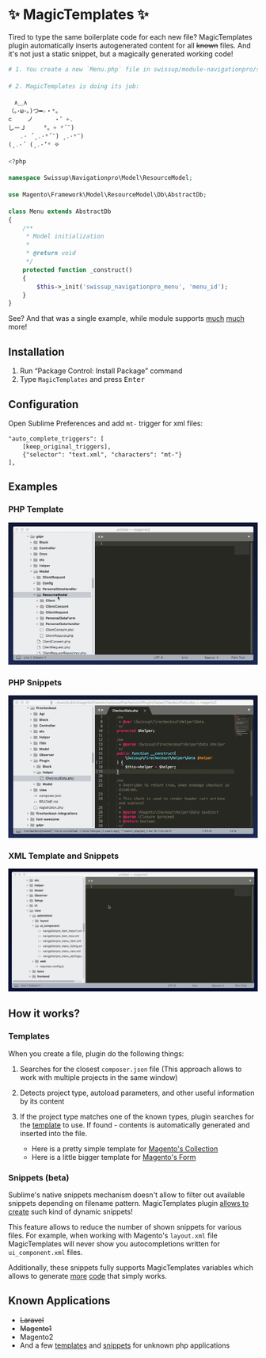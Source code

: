 # ✨ MagicTemplates ✨

Tired to type the same boilerplate code for each new file? MagicTemplates plugin
automatically inserts autogenerated content for all ~~known~~ files. And it's
not just a static snippet, but a magically generated working code!

```php
# 1. You create a new `Menu.php` file in swissup/module-navigationpro/src/Model/ResourceModel/

# 2. MagicTemplates is doing its job:

　∧＿∧
（｡･ω･｡)つ━☆・*。
⊂　　 ノ 　　　・゜+.
しーＪ　　　°。+ *´¨)
　　.· ´¸.·*´¨) ¸.·*¨)
(¸.·´ (¸.·’* ⛧

<?php

namespace Swissup\Navigationpro\Model\ResourceModel;

use Magento\Framework\Model\ResourceModel\Db\AbstractDb;

class Menu extends AbstractDb
{
    /**
     * Model initialization
     *
     * @return void
     */
    protected function _construct()
    {
        $this->_init('swissup_navigationpro_menu', 'menu_id');
    }
}
```

See? And that was a single example, while module supports [much](#templates)
[much](#snippets-beta) more!

## Installation

 1. Run “Package Control: Install Package” command
 2. Type `MagicTemplates` and press <kbd>Enter</kbd>

## Configuration

Open Sublime Preferences and add `mt-` trigger for xml files:

```
"auto_complete_triggers": [
    [keep_original_triggers],
    {"selector": "text.xml", "characters": "mt-"}
],
```

## Examples

### PHP Template

![Template for Magento2 resource model](docs/assets/images/php-template.gif)

### PHP Snippets

![Template and snippets for Magento2 plugin](docs/assets/images/php-snippets.gif)

### XML Template and Snippets

![Template and snippets for Magento2 form ui_component](docs/assets/images/xml-template-and-snippets.gif)

## How it works?

### Templates

When you create a file, plugin do the following things:

 1. Searches for the closest `composer.json` file (This approach allows to work
    with multiple projects in the same window)
 2. Detects project type, autoload parameters, and other useful information
    by its content
 3. If the project type matches one of the known types, plugin searches for the
    [template](https://github.com/vovayatsyuk/sublime-magic-templates/blob/master/templates/magento2/files.json)
    to use. If found - contents is automatically generated and inserted into
    the file.

    - Here is a pretty simple template for
      [Magento's Collection](https://github.com/vovayatsyuk/sublime-magic-templates/blob/master/templates/magento2/files/Model/ResourceModel/Entity/Collection.php.txt)
    - Here is a little bigger template for
      [Magento's Form](https://github.com/vovayatsyuk/sublime-magic-templates/blob/master/templates/magento2/files/view/adminhtml/ui_component/form.xml.txt)

### Snippets (beta)

Sublime's native snippets mechanism doesn't allow to filter out available
snippets depending on filename pattern. MagicTemplates plugin
[allows to create](https://github.com/vovayatsyuk/sublime-magic-templates/blob/master/templates/magento2/snippets.json)
such kind of dynamic snippets!

This feature allows to reduce the number of shown snippets for various files.
For example, when working with Magento's `layout.xml` file MagicTemplates will
never show you autocompletions written for `ui_component.xml` files.

Additionally, these snippets fully supports MagicTemplates variables which
allows to generate
[more](https://github.com/vovayatsyuk/sublime-magic-templates/blob/master/templates/magento2/snippets/view/base/layout/css.txt)
[code](https://github.com/vovayatsyuk/sublime-magic-templates/blob/master/templates/magento2/snippets/etc/di.xml/virtualType.txt)
that simply works.

## Known Applications

 -  ~~Laravel~~
 -  ~~Magento1~~
 -  Magento2
 -  And a few [templates](https://github.com/vovayatsyuk/sublime-magic-templates/blob/master/templates/php/files.json)
    and [snippets](https://github.com/vovayatsyuk/sublime-magic-templates/blob/master/templates/php/snippets.json)
    for unknown php applications
